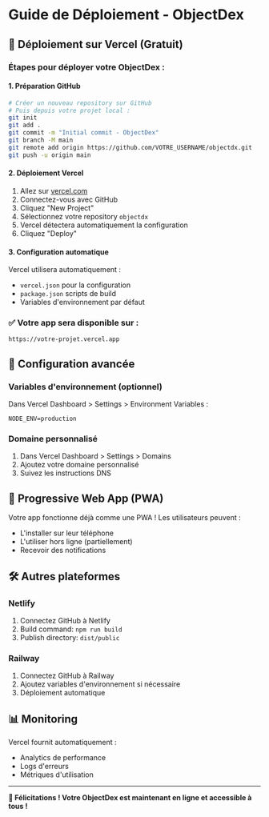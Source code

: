 # Guide de Déploiement - ObjectDex

## 🚀 Déploiement sur Vercel (Gratuit)

### Étapes pour déployer votre ObjectDex :

#### 1. **Préparation GitHub**
```bash
# Créer un nouveau repository sur GitHub
# Puis depuis votre projet local :
git init
git add .
git commit -m "Initial commit - ObjectDex"
git branch -M main
git remote add origin https://github.com/VOTRE_USERNAME/objectdx.git
git push -u origin main
```

#### 2. **Déploiement Vercel**
1. Allez sur [vercel.com](https://vercel.com)
2. Connectez-vous avec GitHub
3. Cliquez "New Project"
4. Sélectionnez votre repository `objectdx`
5. Vercel détectera automatiquement la configuration
6. Cliquez "Deploy"

#### 3. **Configuration automatique**
Vercel utilisera automatiquement :
- `vercel.json` pour la configuration
- `package.json` scripts de build
- Variables d'environnement par défaut

### ✅ Votre app sera disponible sur :
`https://votre-projet.vercel.app`

## 🔧 Configuration avancée

### Variables d'environnement (optionnel)
Dans Vercel Dashboard > Settings > Environment Variables :
```
NODE_ENV=production
```

### Domaine personnalisé
1. Dans Vercel Dashboard > Settings > Domains
2. Ajoutez votre domaine personnalisé
3. Suivez les instructions DNS

## 📱 Progressive Web App (PWA)

Votre app fonctionne déjà comme une PWA ! Les utilisateurs peuvent :
- L'installer sur leur téléphone
- L'utiliser hors ligne (partiellement)
- Recevoir des notifications

## 🛠 Autres plateformes

### Netlify
1. Connectez GitHub à Netlify
2. Build command: `npm run build`
3. Publish directory: `dist/public`

### Railway
1. Connectez GitHub à Railway
2. Ajoutez variables d'environnement si nécessaire
3. Déploiement automatique

## 📊 Monitoring

Vercel fournit automatiquement :
- Analytics de performance
- Logs d'erreurs
- Métriques d'utilisation

---

**🎉 Félicitations ! Votre ObjectDex est maintenant en ligne et accessible à tous !**
